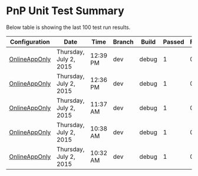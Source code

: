
# PnP Unit Test Summary #
Below table is showing the last 100 test run results.

Configuration | Date | Time | Branch | Build | Passed | Failed | Skipped
-----|-----|----|----|----|----|----|----|
 [OnlineAppOnly](PnPUnitTestResults-20150702-OnlineAppOnly-635714447851560431.md) | Thursday, July 2, 2015 | 12:39 PM | dev | debug | 1 | 0 | 2
 [OnlineAppOnly](PnPUnitTestResults-20150702-OnlineAppOnly-635714446075820707.md) | Thursday, July 2, 2015 | 12:36 PM | dev | debug | 1 | 0 | 2
 [OnlineAppOnly](PnPUnitTestResults-20150702-OnlineAppOnly-635714410306805199.md) | Thursday, July 2, 2015 | 11:37 AM | dev | debug | 1 | 0 | 2
 [OnlineAppOnly](PnPUnitTestResults-20150702-OnlineAppOnly-635714375082867283.md) | Thursday, July 2, 2015 | 10:38 AM | dev | debug | 1 | 0 | 2
 [OnlineAppOnly](PnPUnitTestResults-20150702-OnlineAppOnly-635714371658474137.md) | Thursday, July 2, 2015 | 10:32 AM | dev | debug | 1 | 0 | 2

